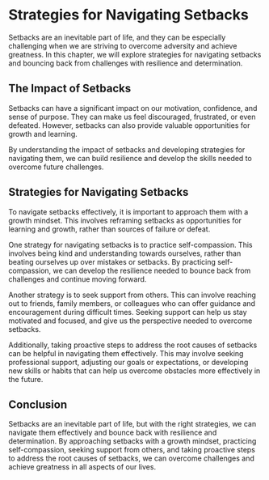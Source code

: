 Strategies for Navigating Setbacks
==================================================================

Setbacks are an inevitable part of life, and they can be especially challenging when we are striving to overcome adversity and achieve greatness. In this chapter, we will explore strategies for navigating setbacks and bouncing back from challenges with resilience and determination.

The Impact of Setbacks
----------------------

Setbacks can have a significant impact on our motivation, confidence, and sense of purpose. They can make us feel discouraged, frustrated, or even defeated. However, setbacks can also provide valuable opportunities for growth and learning.

By understanding the impact of setbacks and developing strategies for navigating them, we can build resilience and develop the skills needed to overcome future challenges.

Strategies for Navigating Setbacks
----------------------------------

To navigate setbacks effectively, it is important to approach them with a growth mindset. This involves reframing setbacks as opportunities for learning and growth, rather than sources of failure or defeat.

One strategy for navigating setbacks is to practice self-compassion. This involves being kind and understanding towards ourselves, rather than beating ourselves up over mistakes or setbacks. By practicing self-compassion, we can develop the resilience needed to bounce back from challenges and continue moving forward.

Another strategy is to seek support from others. This can involve reaching out to friends, family members, or colleagues who can offer guidance and encouragement during difficult times. Seeking support can help us stay motivated and focused, and give us the perspective needed to overcome setbacks.

Additionally, taking proactive steps to address the root causes of setbacks can be helpful in navigating them effectively. This may involve seeking professional support, adjusting our goals or expectations, or developing new skills or habits that can help us overcome obstacles more effectively in the future.

Conclusion
----------

Setbacks are an inevitable part of life, but with the right strategies, we can navigate them effectively and bounce back with resilience and determination. By approaching setbacks with a growth mindset, practicing self-compassion, seeking support from others, and taking proactive steps to address the root causes of setbacks, we can overcome challenges and achieve greatness in all aspects of our lives.
